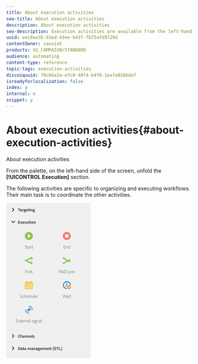 ```yaml
---
title: About execution activities
seo-title: About execution activities
description: About execution activities
seo-description: Execution activities are available from the left-hand side of the screen.
uuid: eec8aa35-63ed-43ee-b43f-fb75afd9729d
contentOwner: sauviat
products: SG_CAMPAIGN/STANDARD
audience: automating
content-type: reference
topic-tags: execution-activities
discoiquuid: 78cb6a3a-e7c0-40f4-b4f8-1ea7a016bda7
isreadyforlocalization: false
index: y
internal: n
snippet: y
---
```


# About execution activities{#about-execution-activities}

About execution activities

From the palette, on the left-hand side of the screen, unfold the **[!UICONTROL Execution]** section.

The following activities are specific to organizing and executing workflows. Their main task is to coordinate the other activities. 

![](assets/wkf_execution_activities.png)

